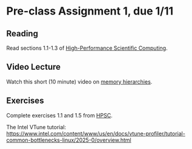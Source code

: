 # Pre-class Assignment 1, due 1/11

## Reading

Read sections 1.1-1.3 of [High-Performance Scientific Computing](../assets/EijkhoutIntroToHPC2020.pdf).

## Video Lecture 

Watch this short (10 minute) video on [memory hierarchies](https://www.youtube.com/watch?v=_kZY4orPQW0).

## Exercises

Complete exercises 1.1 and 1.5 from [HPSC](../assets/EijkhoutIntroToHPC2020.pdf).

The Intel VTune tutorial: https://www.intel.com/content/www/us/en/docs/vtune-profiler/tutorial-common-bottlenecks-linux/2025-0/overview.html
